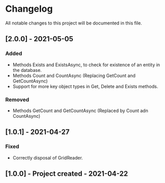 ﻿# Changelog
All notable changes to this project will be documented in this file.

## [2.0.0] - 2021-05-05
### Added
- Methods Exists and ExistsAsync, to check for existence of an entity in the database.
- Methods Count and CountAsync (Replacing GetCount and GetCountAsync)
- Support for more key object types in Get, Delete and Exists methods.
### Removed
- Methods GetCount and GetCountAsync (Replaced by Count adn CountAsync)

## [1.0.1] - 2021-04-27
### Fixed
- Correctly disposal of GridReader.

## [1.0.0] - Project created - 2021-04-22